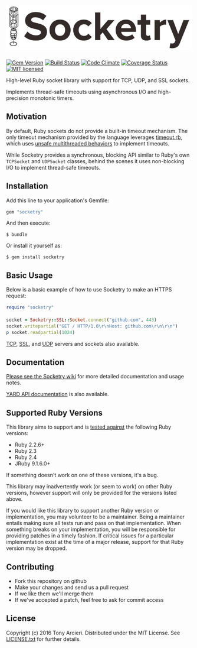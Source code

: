 # ![Socketry](https://raw.githubusercontent.com/socketry/logos/master/socketry.png)

[![Gem Version][gem-image]][gem-link] [![Build Status][build-image]][build-link] [![Code Climate][codeclimate-image]][codeclimate-link] [![Coverage Status][coverage-image]][coverage-link] [![MIT licensed][license-image]][license-link]

[gem-image]: https://badge.fury.io/rb/socketry.svg
[gem-link]: https://rubygems.org/gems/socketry
[build-image]: https://secure.travis-ci.org/socketry/socketry.svg?branch=master
[build-link]: https://travis-ci.org/socketry/socketry
[codeclimate-image]: https://codeclimate.com/github/socketry/socketry.svg?branch=master
[codeclimate-link]: https://codeclimate.com/github/socketry/socketry
[coverage-image]: https://coveralls.io/repos/github/socketry/socketry/badge.svg?branch=master
[coverage-link]: https://coveralls.io/github/socketry/socketry?branch=master
[license-image]: https://img.shields.io/badge/license-MIT-blue.svg
[license-link]: https://github.com/socketry/socketry/blob/master/LICENSE.txt

High-level Ruby socket library with support for TCP, UDP, and SSL sockets.

Implements thread-safe timeouts using asynchronous I/O and high-precision monotonic timers.

## Motivation

By default, Ruby sockets do not provide a built-in timeout mechanism. The only
timeout mechanism provided by the language leverages [timeout.rb], which uses
[unsafe multithreaded behaviors] to implement timeouts.

While Socketry provides a synchronous, blocking API similar to Ruby's own
`TCPSocket` and `UDPSocket` classes, behind the scenes it uses non-blocking I/O
to implement thread-safe timeouts.

[timeout.rb]: http://ruby-doc.org/stdlib-2.3.1/libdoc/timeout/rdoc/Timeout.html
[unsafe multithreaded behaviors]: http://blog.headius.com/2008/02/ruby-threadraise-threadkill-timeoutrb.html

## Installation

Add this line to your application's Gemfile:

```ruby
gem "socketry"
```

And then execute:

    $ bundle

Or install it yourself as:

    $ gem install socketry

## Basic Usage

Below is a basic example of how to use Socketry to make an HTTPS request:

```ruby
require "socketry"

socket = Socketry::SSL::Socket.connect("github.com", 443)
socket.writepartial("GET / HTTP/1.0\r\nHost: github.com\r\n\r\n")
p socket.readpartial(1024)
```

[TCP], [SSL], and [UDP] servers and sockets also available.

[TCP]: https://github.com/socketry/socketry/wiki/TCP
[SSL]: https://github.com/socketry/socketry/wiki/SSL
[UDP]: https://github.com/socketry/socketry/wiki/UDP

## Documentation

[Please see the Socketry wiki](https://github.com/socketry/socketry/wiki)
for more detailed documentation and usage notes.

[YARD API documentation](http://www.rubydoc.info/gems/socketry/)
is also available.

## Supported Ruby Versions

This library aims to support and is [tested against][travis] the following Ruby
versions:

* Ruby 2.2.6+
* Ruby 2.3
* Ruby 2.4
* JRuby 9.1.6.0+

If something doesn't work on one of these versions, it's a bug.

This library may inadvertently work (or seem to work) on other Ruby versions,
however support will only be provided for the versions listed above.

If you would like this library to support another Ruby version or
implementation, you may volunteer to be a maintainer. Being a maintainer
entails making sure all tests run and pass on that implementation. When
something breaks on your implementation, you will be responsible for providing
patches in a timely fashion. If critical issues for a particular implementation
exist at the time of a major release, support for that Ruby version may be
dropped.

[travis]: http://travis-ci.org/socketry/socketry

## Contributing

* Fork this repository on github
* Make your changes and send us a pull request
* If we like them we'll merge them
* If we've accepted a patch, feel free to ask for commit access

## License

Copyright (c) 2016 Tony Arcieri. Distributed under the MIT License. See
[LICENSE.txt](https://github.com/socketry/socketry/blob/master/LICENSE.txt)
for further details.
